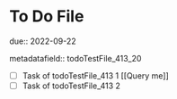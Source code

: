 # To Do File

due:: 2022-09-22

metadatafield:: todoTestFile_413\_20

- [ ] Task of todoTestFile_413 1 [[Query me]]
- [ ] Task of todoTestFile_413 2
